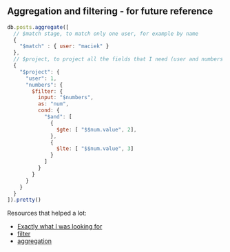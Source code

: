 ## Aggregation and filtering - for future reference

```javascript
db.posts.aggregate([
  // $match stage, to match only one user, for example by name
  {
    "$match" : { user: "maciek" }
  },
  // $project, to project all the fields that I need (user and numbers - numbers are going to filtered)
  {
    "$project": {
      "user": 1,
      "numbers": {
        $filter: {
          input: "$numbers",
          as: "num",
          cond: {
            "$and": [
              {
                $gte: [ "$$num.value", 2],
              },
              {
                $lte: [ "$$num.value", 3]
              }
            ]
          }
        } 
      }
    }
  }
]).pretty()
```

Resources that helped a lot:
* [Exactly what I was looking for](https://studio3t.com/knowledge-base/articles/filter-elements-from-mongodb-arrays/)
* [filter](https://docs.mongodb.com/manual/reference/operator/aggregation/filter/index.html)
* [aggregation](https://docs.mongodb.com/manual/aggregation/)
